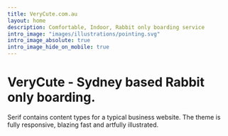 ```yaml
---
title: VeryCute.com.au
layout: home
description: Comfortable, Indoor, Rabbit only boarding service
intro_image: "images/illustrations/pointing.svg"
intro_image_absolute: true
intro_image_hide_on_mobile: true
---
```


# VeryCute - Sydney based Rabbit only boarding.

Serif contains content types for a typical business website. The theme is fully responsive, blazing fast and artfully illustrated.
